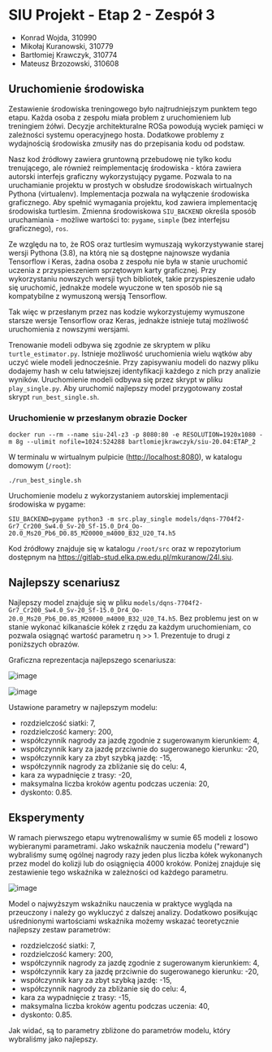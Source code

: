 # SIU Projekt - Etap 2 - Zespół 3

* Konrad Wojda, 310990
* Mikołaj Kuranowski, 310779
* Bartłomiej Krawczyk, 310774
* Mateusz Brzozowski, 310608

## Uruchomienie środowiska

Zestawienie środowiska treningowego było najtrudniejszym punktem tego etapu. Każda osoba z zespołu miała problem z uruchomieniem lub treningiem żółwi. Decyzje architekturalne ROSa powodują wyciek pamięci w zależności systemu operacyjnego hosta. Dodatkowe
problemy z wydajnością środowiska zmusiły nas do przepisania kodu od podstaw.

Nasz kod źródłowy zawiera gruntowną przebudowę nie tylko kodu trenującego, ale również reimplementację środowiska - która zawiera autorski interfejs graficzny wykorzystujący pygame. Pozwala to na uruchamianie projektu w prostych w obsłudze środowiskach wirtualnych Pythona (virtualenv). Implementacja pozwala na wyłączenie środowiska graficznego. Aby spełnić wymagania projektu, kod zawiera implementację środowiska turtlesim. Zmienna środowiskowa `SIU_BACKEND` określa sposób uruchamiania - możliwe wartości to: `pygame`, `simple` (bez interfejsu graficznego), `ros`.

Ze względu na to, że ROS oraz turtlesim wymuszają wykorzystywanie starej wersji Pythona (3.8), na którą nie są dostępne najnowsze wydania Tensorflow i Keras, żadna osoba z zespołu nie była w stanie uruchomić uczenia z przyspieszeniem sprzętowym karty graficznej. Przy wykorzystaniu nowszych wersji tych bibliotek, takie przyspieszenie udało się uruchomić, jednakże modele wyuczone w ten sposób nie są kompatybilne z wymuszoną wersją Tensorflow.

Tak więc w przesłanym przez nas kodzie wykorzystujemy wymuszone starsze wersje Tensorflow oraz Keras, jednakże istnieje tutaj możliwość uruchomienia z nowszymi wersjami. 

Trenowanie modeli odbywa się zgodnie ze skryptem w pliku `turtle_estimator.py`. Istnieje możliwość uruchomienia wielu wątków aby uczyć wiele modeli jednocześnie. Przy zapisywaniu modeli do nazwy pliku dodajemy hash w celu łatwiejszej identyfikacji każdego z nich przy analizie wyników. Uruchomienie modeli odbywa się przez skrypt w pliku `play_single.py`. Aby uruchomić najlepszy model przygotowany został skrypt `run_best_single.sh`.

### Uruchomienie w przesłanym obrazie Docker

```shell
docker run --rm --name siu-24l-z3 -p 8080:80 -e RESOLUTION=1920x1080 -m 8g --ulimit nofile=1024:524288 bartlomiejkrawczyk/siu-20.04:ETAP_2
```

W terminalu w wirtualnym pulpicie (<http://localhost:8080>), w katalogu domowym (`/root`):

```shell
./run_best_single.sh
```

Uruchomienie modelu z wykorzystaniem autorskiej implementacji środowiska w pygame:
```shell
SIU_BACKEND=pygame python3 -m src.play_single models/dqns-7704f2-Gr7_Cr200_Sw4.0_Sv-20_Sf-15.0_Dr4_Oo-20.0_Ms20_Pb6_D0.85_M20000_m4000_B32_U20_T4.h5
```

Kod źródłowy znajduje się w katalogu `/root/src` oraz w repozytorium dostępnym na <https://gitlab-stud.elka.pw.edu.pl/mkuranow/24l.siu>.

## Najlepszy scenariusz

Najlepszy model znajduje się w pliku `models/dqns-7704f2-Gr7_Cr200_Sw4.0_Sv-20_Sf-15.0_Dr4_Oo-20.0_Ms20_Pb6_D0.85_M20000_m4000_B32_U20_T4.h5`. Bez problemu jest on w stanie wykonać kilkanaście kółek z rzędu za każdym uruchomieniam, co pozwala osiągnąć wartość parametru η >> 1. Prezentuje to drugi z poniższych obrazów. 

Graficzna reprezentacja najlepszego scenariusza:

![image](https://hackmd.io/_uploads/SksXufnZA.png)

![image](https://hackmd.io/_uploads/H1f2S7nWR.png)

Ustawione parametry w najlepszym modelu:
- rozdzielczość siatki: 7,
- rozdzielczość kamery: 200,
- współczynnik nagrody za jazdę zgodnie z sugerowanym kierunkiem: 4,
- współczynnik kary za jazdę przciwnie do sugerowanego kierunku: -20,
- współczynnik kary za zbyt szybką jazdę: -15,
- współczynnik nagrody za zbliżanie się do celu: 4,
- kara za wypadnięcie z trasy: -20,
- maksymalna liczba kroków agentu podczas uczenia: 20,
- dyskonto: 0.85.


## Eksperymenty

W ramach pierwszego etapu wytrenowaliśmy w sumie 65 modeli z losowo wybieranymi parametrami. Jako wskaźnik nauczenia modelu ("reward") wybraliśmy sumę ogólnej nagrody razy jeden plus liczba kółek wykonanych przez model do kolizji lub do osiągnięcia 4000 kroków. Poniżej znajduje się zestawienie tego wskaźnika w zależności od każdego parametru.

![image](https://hackmd.io/_uploads/BkNccQhWC.png)

Model o najwyższym wskaźniku nauczenia w praktyce wygląda na przeuczony i należy go wykluczyć z dalszej analizy. Dodatkowo posiłkując uśrednionymi wartościami wskaźnika możemy wskazać teoretycznie najlepszy zestaw parametrów:
- rozdzielczość siatki: 7,
- rozdzielczość kamery: 200,
- współczynnik nagrody za jazdę zgodnie z sugerowanym kierunkiem: 4,
- współczynnik kary za jazdę przciwnie do sugerowanego kierunku: -20,
- współczynnik kary za zbyt szybką jazdę: -15,
- współczynnik nagrody za zbliżanie się do celu: 4,
- kara za wypadnięcie z trasy: -15,
- maksymalna liczba kroków agentu podczas uczenia: 40,
- dyskonto: 0.85.

Jak widać, są to parametry zbliżone do parametrów modelu, który wybraliśmy jako najlepszy.
